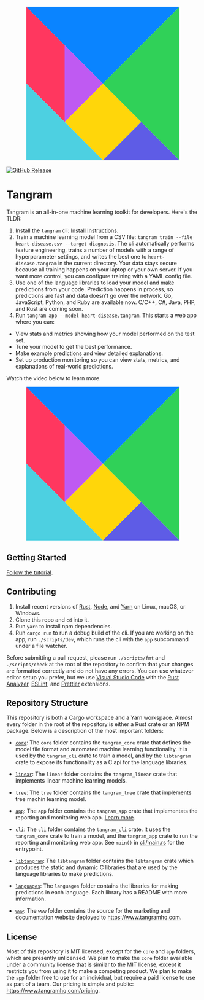 <p align="center">
  <img src="tangram.svg" title="Tangram">
</p>

[![GitHub Release](https://img.shields.io/github/release/tangram-hq/tangram.svg?style=flat-square)](https://github.com/tangram-hq/tangram/releases)

# Tangram

Tangram is an all-in-one machine learning toolkit for developers. Here's the TLDR:

1. Install the `tangram` cli: [Install Instructions](https://www.tangramhq.com/docs/install).
2. Train a machine learning model from a CSV file: `tangram train --file heart-disease.csv --target diagnosis`. The cli automatically performs feature engineering, trains a number of models with a range of hyperparameter settings, and writes the best one to `heart-disease.tangram` in the current directory. Your data stays secure because all training happens on your laptop or your own server. If you want more control, you can configure training with a YAML config file.
3. Use one of the language libraries to load your model and make predictions from your code. Prediction happens in process, so predictions are fast and data doesn't go over the network. Go, JavaScript, Python, and Ruby are available now. C/C++, C#, Java, PHP, and Rust are coming soon.
4. Run `tangram app --model heart-disease.tangram`. This starts a web app where you can:

- View stats and metrics showing how your model performed on the test set.
- Tune your model to get the best performance.
- Make example predictions and view detailed explanations.
- Set up production monitoring so you can view stats, metrics, and explanations of real-world predictions.

Watch the video below to learn more.

<p align="center">
  <img src="tangram.svg" title="Tangram">
</p>

## Getting Started

[Follow the tutorial](https://www.tangramhq.com/docs).

## Contributing

1. Install recent versions of [Rust](rust-lang.org), [Node](nodejs.org), and [Yarn](yarnpkg.org) on Linux, macOS, or Windows.
2. Clone this repo and `cd` into it.
3. Run `yarn` to install npm dependencies.
4. Run `cargo run` to run a debug build of the cli. If you are working on the app, run `./scripts/dev`, which runs the cli with the `app` subcommand under a file watcher.

Before submitting a pull request, please run `./scripts/fmt` and `./scripts/check` at the root of the repository to confirm that your changes are formatted correctly and do not have any errors. You can use whatever editor setup you prefer, but we use [Visual Studio Code](https://code.visualstudio.com/) with the [Rust Analyzer](https://marketplace.visualstudio.com/items?itemName=matklad.rust-analyzer), [ESLint](https://marketplace.visualstudio.com/items?itemName=dbaeumer.vscode-eslint), and [Prettier](https://marketplace.visualstudio.com/items?itemName=esbenp.prettier-vscode) extensions.

## Repository Structure

This repository is both a Cargo workspace and a Yarn workspace. Almost every folder in the root of the repository is either a Rust crate or an NPM package. Below is a description of the most important folders:

- [`core`](core): The `core` folder contains the `tangram_core` crate that defines the model file format and automated machine learning functionality. It is used by the `tangram_cli` crate to train a model, and by the `libtangram` crate to expose its functionality as a C api for the language libraries.

- [`linear`](linear): The `linear` folder contains the `tangram_linear` crate that implements linear machine learning models.

- [`tree`](tree): The `tree` folder contains the `tangram_tree` crate that implements tree machin learning model.

- [`app`](app): The `app` folder contains the `tangram_app` crate that implementats the reporting and monitoring web app. [Learn more](app/README.md).

- [`cli`](cli): The `cli` folder contains the `tangram_cli` crate. It uses the `tangram_core` crate to train a model, and the `tangram_app` crate to run the reporting and monitoring web app. See `main()` in [cli/main.rs](cli/main.rs) for the entrypoint.

- [`libtangram`](libtangram): The `libtangram` folder contains the `libtangram` crate which produces the static and dynamic C libraries that are used by the language libraries to make predictions.

- [`languages`](languages): The `languages` folder contains the libraries for making predictions in each language. Each library has a README with more information.

- [`www`](www): The `www` folder contains the source for the marketing and documentation website deployed to https://www.tangramhq.com.

## License

Most of this repository is MIT licensed, except for the `core` and `app` folders, which are presently unlicensed. We plan to make the `core` folder available under a community license that is similar to the MIT license, except it restricts you from using it to make a competing product. We plan to make the `app` folder free to use for an individual, but require a paid license to use as part of a team. Our pricing is simple and public: https://www.tangramhq.com/pricing.
